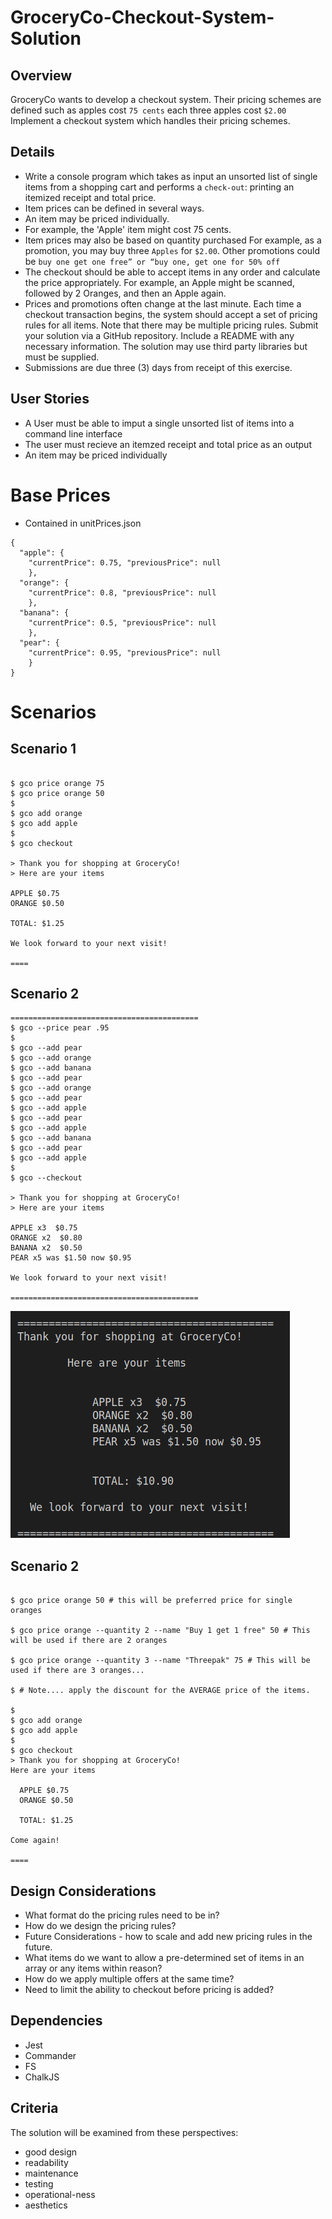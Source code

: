 # GroceryCo-Checkout-System-Solution

## Overview

GroceryCo wants to develop a checkout system. Their pricing schemes are defined such as apples cost `75 cents` each three apples cost `$2.00`
Implement a checkout system which handles their pricing schemes.

## Details

- Write a console program which takes as input an unsorted list of single items from a shopping cart and performs a `check-out`: printing an itemized receipt and total price.
- Item prices can be defined in several ways.
- An item may be priced individually.
- For example, the 'Apple' item might cost 75 cents.
- Item prices may also be based on quantity purchased
  For example, as a promotion, you may buy three `Apples` for `$2.00`.
  Other promotions could be `buy one get one free” or “buy one, get one for 50% off`
- The checkout should be able to accept items in any order and calculate the price appropriately.
  For example, an Apple might be scanned, followed by 2 Oranges, and then an Apple again.
- Prices and promotions often change at the last minute. Each time a checkout transaction begins, the system should accept a set of pricing rules for all items.
  Note that there may be multiple pricing rules.
  Submit your solution via a GitHub repository. Include a README with any necessary information.
  The solution may use third party libraries but must be supplied.
- Submissions are due three (3) days from receipt of this exercise.

## User Stories

- A User must be able to imput a single unsorted list of items into a command line interface
- The user must recieve an itemzed receipt and total price as an output
- An item may be priced individually

# Base Prices

- Contained in unitPrices.json

```
{
  "apple": {
    "currentPrice": 0.75, "previousPrice": null
    },
  "orange": {
    "currentPrice": 0.8, "previousPrice": null
    },
  "banana": {
    "currentPrice": 0.5, "previousPrice": null
    },
  "pear": {
    "currentPrice": 0.95, "previousPrice": null
    }
}
```

# Scenarios

## Scenario 1

```

$ gco price orange 75
$ gco price orange 50
$
$ gco add orange
$ gco add apple
$
$ gco checkout

> Thank you for shopping at GroceryCo!
> Here are your items

APPLE $0.75
ORANGE $0.50

TOTAL: $1.25

We look forward to your next visit!

====

```

## Scenario 2

```
==========================================
$ gco --price pear .95
$
$ gco --add pear
$ gco --add orange
$ gco --add banana
$ gco --add pear
$ gco --add orange
$ gco --add pear
$ gco --add apple
$ gco --add pear
$ gco --add apple
$ gco --add banana
$ gco --add pear
$ gco --add apple
$
$ gco --checkout

> Thank you for shopping at GroceryCo!
> Here are your items

APPLE x3  $0.75
ORANGE x2  $0.80
BANANA x2  $0.50
PEAR x5 was $1.50 now $0.95

We look forward to your next visit!

==========================================

```

![Printed Receipt](./docs/receipt_s2.png 'Optional Title')

## Scenario 2

```$ gco price orange 75 # this will be ignored since lowest price is 50

$ gco price orange 50 # this will be preferred price for single oranges

$ gco price orange --quantity 2 --name "Buy 1 get 1 free" 50 # This will be used if there are 2 oranges

$ gco price orange --quantity 3 --name "Threepak" 75 # This will be used if there are 3 oranges...

$ # Note.... apply the discount for the AVERAGE price of the items.

$
$ gco add orange
$ gco add apple
$
$ gco checkout
> Thank you for shopping at GroceryCo!
Here are your items

  APPLE $0.75
  ORANGE $0.50

  TOTAL: $1.25

Come again!

====
```

## Design Considerations

- What format do the pricing rules need to be in?
- How do we design the pricing rules?
- Future Considerations - how to scale and add new pricing rules in the future.
- What items do we want to allow a pre-determined set of items in an array or any items within reason?
- How do we apply multiple offers at the same time?
- Need to limit the ability to checkout before pricing is added?

## Dependencies

- Jest
- Commander
- FS
- ChalkJS

## Criteria

The solution will be examined from these perspectives:

- good design
- readability
- maintenance
- testing
- operational-ness
- aesthetics
